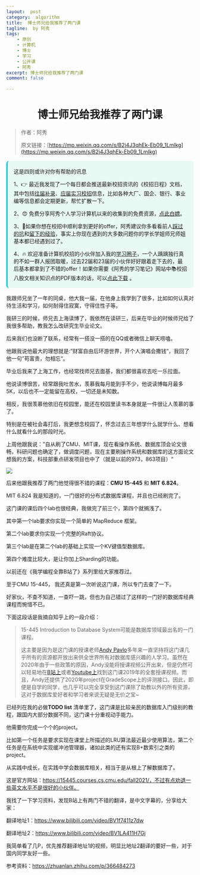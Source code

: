 ```yaml
---
layout:  post
category:  algorithm
title:  博士师兄给我推荐了两门课
tagline:  by 阿秀
tags:
    - 原创
    - 计算机
    - 博士
    - 学习
    - 公开课
    - 阿秀
excerpt: 博士师兄给我推荐了两门课
comment: false

---
```



<h1 align="center">博士师兄给我推荐了两门课</h1>

> 作者：阿秀
>
> 原文链接：[https://mp.weixin.qq.com/s/B2j4J3qhEk-Eb09_1Lmlkg](https://mp.weixin.qq.com/s/B2j4J3qhEk-Eb09_1Lmlkg)

<div style="border-color: #24C6DC;
            background-color: #e9f9f3;         
            margin: 1rem 0;
        padding: .25rem 1rem;
        border-left-width: .3rem;
        border-left-style: solid;
        border-radius: .5rem;
        color: inherit;">
  <p>这是四则或许对你有帮助的讯息</p>
  <p>1、👉 最近我发现了一个每日都会推送最新校招资讯的《校招日程》文档，其中包括<a href="https://flowus.cn/ee50d5eb-3cd5-4f74-880e-95b215dd4ff2" target="_blank">往届补录</a>、<a href="https://flowus.cn/5f327c98-1e31-46c8-b86b-5ac6105e021f" target="_blank">应届实习校招</a>信息，比如各种大厂、国企、银行、事业编等信息都会定期更新，帮忙扩散一下。</p>  
  <p>2、😍
    免费分享阿秀个人学习计算机以来的收集到的免费资源，<a style="text-decoration: underline" href="/notes/07-resources/01-free/01-introduce.html" target="_blank">点此白嫖</a>。
  </p>
  <p>3、🚀如果你想在校招中顺利拿到更好的offer，阿秀建议你多看看前人<a style="text-decoration: underline" href="https://www.yuque.com/tuobaaxiu/httmmc/npg1k81zeq4wfpyz" target="_blank">踩过的坑</a>和<a style="text-decoration: underline"  target="_blank" href="https://www.yuque.com/tuobaaxiu/httmmc/gge9ppd0mbu2d3dp">留下的经验</a>，事实上你现在遇到的大多数问题你的学长学姐师兄师姐基本都已经遇到过了。
  </p>
  <p>4、🔥 欢迎准备计算机校招的小伙伴加入我的<a  style="text-decoration: underline" href="https://www.yuque.com/tuobaaxiu/httmmc/xg0otqvc17wfx4u9" target="_blank">学习圈子</a>，一个人踽踽独行真的不如一群人报团取暖，过去22届和23届的小伙伴好好跟着走下去的，最后基本都拿到了不错的offer！如果你需要《阿秀的学习笔记》网站中📚︎校招八股文相关知识点的PDF版本的话，可以<a style="text-decoration: underline" href="/notes/08-other/02-question.html#_5、如何下载阿秀的学习笔记内容pdf版本" target="_blank">点此下载</a> 。</p>   </div>

我跟师兄坐了一年的同桌，他大我一届，在他身上我学到了很多，比如如何认真对待生活和学习，如何耐得住寂寞，守得住性子等。

我研三的时候，师兄去上海读博了，我依然在读研三，后来在毕业的时候师兄给了我很多帮助，教我怎么改研究生毕业论文。

后来我们也没断了联系，经常有一搭没一搭的在QQ或者微信上聊天唠嗑。

他跟我说他最大的理想就是:”财富自由后环游世界，开个人演唱会撒钱“，我回了他一句”苟富贵，勿相忘“。

毕业后我来了上海工作，也经常找师兄去面基，我们都很喜欢去吃一乐拉面。

他说读博很苦，经常跟我吐苦水，羡慕我每月能到手不少，他说读博每月最多5K，以后也不一定能留在高校，一切还是未知数。

相反，我很羡慕他依旧在校园里，能还在校园里读书本身就是一件很让人羡慕的事了。

特别是在被社会毒打后，我更想念校园了，怀念过去三年想学什么就学什么、想看什么就看什么的那段时光。

上周他跟我说：”自从刷了CMU、MIT课，现在看操作系统、数据库顶会论文很畅，科研问题也确定了，做调度问题，现在主要刷操作系统和数据库的这方面论文想我的方案，科技部重点研发项目也中了（就是以前的973，863项目）“

![](https://axiu-image-bed.oss-cn-shanghai.aliyuncs.com/img/202205220010394.png)



后来他跟我推荐了两门他觉得很不错的课程：**CMU 15-445** 和  **MIT 6.824**。

MIT 6.824 我是知道的，一门很好的分布式数据库课程，并且也已经刷完了。

这门课的课后四个lab也很经典，我做完了前三个，第四个就搁浅了。

其中第一个lab要求你实现一个简单的 MapReduce 框架。

第二个lab要求你实现一个完整的Raft协议。

第三个lab是在第二个lab的基础上实现一个KV键值型数据库。

第四个难度比较大，是让你加上Sharding的功能。

以前还在《我学编程全靠B站了》系列里给大家推荐过。

至于CMU 15-445， 我还真是第一次听说这门课，所以专门去查了一下。

好家伙，不查不知道，一查吓一跳，但也为自己错过了这样的一门好的数据库经典课程而惋惜不已。

下面这段话是我摘自知乎上的一段介绍：

>15-445 Introduction to Database System可能是数据库领域最出名的一门课程。
>
>这主要是因为是这门课的授课老师[Andy Pavlo](https://link.zhihu.com/?target=http%3A//www.cs.cmu.edu/~pavlo/)多年来一直坚持将这门课几乎所有的资源都开放出来供全世界所有对数据库感兴趣的人学习。虽然在2020年由于一些政策的原因，Andy没能将授课视频公开出来，但是仍然可以轻易地在[B站上](https://link.zhihu.com/?target=https%3A//search.bilibili.com/all%3Fkeyword%3D15-445%26from_source%3Dwebtop_search%26spm_id_from%3D333.851)或者[Youtube上](https://link.zhihu.com/?target=https%3A//www.youtube.com/watch%3Fv%3DoeYBdghaIjc%26list%3DPLSE8ODhjZXjbohkNBWQs_otTrBTrjyohi)找到这门课2019年的全套授课视频。而且，Andy还提供了2020年project在GradeScope上的评测接口。因此，即便是自学的同学，也几乎可以完全享受到这门课除了助教以外的所有资源，这对于数据库爱好者和学习者来说无疑是无价之宝~

已经列在我的必做**TODO list** 清单里了，这门课是比较亲民的数据库入门级别的教程，跟国内大部分数据不同，这门课十分重视动手能力。

他需要你完成一个个的project。

比如第一个任务是要求实现在课堂上所描述的LRU算法最近最少使用算法，第二个任务是在系统中实现缓冲池管理器，诸如此类的还有实现B+数索引之类的project。

从实践中成长，在实践中学会数据库相关，相当于是从根上了解数据库了。

这是官方网站：https://15445.courses.cs.cmu.edu/fall2021/，不过有点劝退一些英文水平不是很好的小伙伴。

我找了一下学习资料，发现B站上有两门不错的翻译，是中文字幕的，分享给大家：

翻译地址1：https://www.bilibili.com/video/BV1f7411z7dw

翻译地址2：https://www.bilibili.com/video/BV1LA411H7Gj



我简单看了几P，优先推荐翻译地址1的视频，明显比地址2翻译的要好一些，对于国内同学友好一些。



参考资料：https://zhuanlan.zhihu.com/p/366484273

